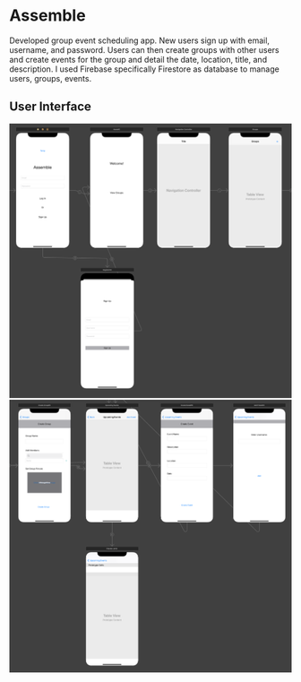 # Assemble
Developed group event scheduling app. New users sign up with email, username, and password. Users can then create groups with other users and create events for 
the group and detail the date, location, title, and description.
I used Firebase specifically Firestore as database to manage users, groups, events.
## User Interface
![Storyboard 1 Image](Storyboard1.png)
![Storyboard 2 Image](Storyboard2.png)
